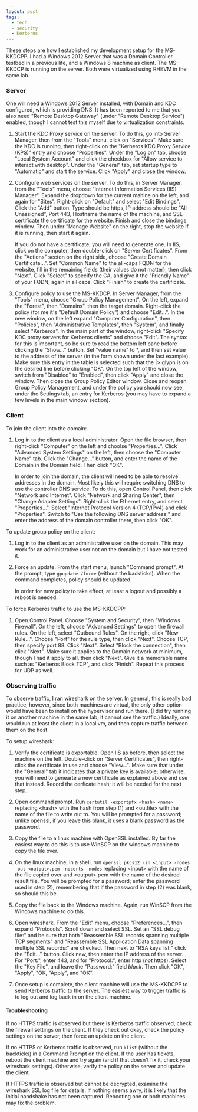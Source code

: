 ```yaml
---
layout: post
tags:
  - tech
  - security
  - Kerberos
---
```


These steps are how I established my development setup for the MS-KKDCPP.  I
had a Windows 2012 Server that was a Domain Controller testbed in a previous
life, and a Windows 8 machine as client.  The MS-KKDCP is running on the
server.  Both were virtualized using RHEVM in the same lab.

### Server ###

One will need a Windows 2012 Server installed, with Domain and KDC configured,
which is providing DNS.  It has been reported to me that you also need "Remote
Desktop Gateway" (under "Remote Desktop Service") enabled, though I cannot
test this myself due to virtualization constraints.

1. Start the KDC Proxy service on the server.  To do this, go into Server
   Manager, then from the "Tools" menu, click on "Services".  Make sure the
   KDC is running, then right-click on the "Kerberos KDC Proxy Service (KPS)"
   entry and choose "Properties". Under the "Log on" tab, choose "Local System
   Account" and click the checkbox for "Allow service to interact with
   desktop".  Under the "General" tab, set startup type to "Automatic" and
   start the service. Click "Apply" and close the window.

1. Configure web services on the server.  To do this, in Server Manager, from
   the "Tools" menu, choose "Internet Information Services (IIS) Manager".
   Expand the dropdown for the current mahine on the left, and again for
   "Sites".  Right-click on "Default" and select "Edit Bindings".  Click the
   "Add" button.  Type should be https, IP address should be "All Unassigned",
   Port 443, Hostname the name of the machine, and SSL certificate the
   certificate for the website.  Finish and close the bindings window.  Then
   under "Manage Website" on the right, stop the website if it is running,
   then start it again.

   If you do not have a certificate, you will need to generate one.  In IIS,
   click on the computer, then double-click on "Server Certificates".  From
   the "Actions" secton on the right side, choose "Create Domain
   Certificate...".  Set "Common Name" to the all-caps FQDN for the website,
   fill in the remaining fields (their values do not matter), then click
   "Next". Click "Select" to specify the CA, and give it the "Friendly Name"
   of your FQDN, again in all caps.  Click "Finish" to create the certificate.

1. Configure policy to use the MS-KKDCP.  In Server Manager, from the "Tools"
   menu, choose "Group Policy Management".  On the left, expand the "Forest",
   then "Domains", then the target domain.  Right-click the policy (for me
   it's "Default Domain Policy") and choose "Edit...".  In the new window, on
   the left expand "Computer Configuration", then "Policies", then
   "Administrative Templates", then "System", and finally select "Kerberos".
   In the main part of the window, right-click "Specify KDC proxy servers for
   Kerberos clients" and choose "Edit".  The syntax for this is important, so
   be sure to read the bottom left pane before clicking the "Show..."  button.
   Set "value name" to *, and then set value to the address of the server (in
   the form shown under the last example). Make sure this entry in the table
   is selected such that the |> glyph is on the desired line before clicking
   "OK".  On the top left of the window, switch from "Disabled" to "Enabled",
   then click "Apply" and close the window.  Then close the Group Policy
   Editor window.  Close and reopen Group Policy Management, and under the
   policy you should now see, under the Settings tab, an entry for Kerberos
   (you may have to expand a few levels in the main window section).

### Client ###

To join the client into the domain:

1. Log in to the client as a local administrator.  Open the file browser, then
   right-click "Computer" on the left and choolse "Properties...".  Click
   "Advanced System Settings" on the left, then choose the "Computer Name"
   tab.  Click the "Change..."  button, and enter the name of the Domain in
   the Domain field. Then click "OK".

   In order to join the domain, the client will need to be able to resolve
   addresses in the domain.  Most likely this will require switching DNS to
   use the controller DNS service.  To do this, open Control Panel, then click
   "Network and Internet". Click "Network and Sharing Center", then "Change
   Adapter Settings".  Right-click the Ethernet entry, and select
   "Properties...".  Select "Internet Protocol Version 4 (TCP/IPv4) and click
   "Properties".  Switch to "Use the following DNS server address:" and enter
   the address of the domain controller there, then click "OK".

To update group policy on the client:

1. Log in to the client as an administrative user on the domain.  This may
   work for an administrative user not on the domain but I have not tested it.

1. Force an update.  From the start menu, launch "Command prompt".  At the
   prompt, type `gpupdate /force` (without the backticks).  When the command
   completes, policy should be updated.

   In order for new policy to take effect, at least a logout and possibly a
   reboot is needed.

To force Kerberos traffic to use the MS-KKDCPP:

1. Open Control Panel.  Choose "System and Security", then "Windows Firewall".
   On the left, choose "Advanced Settings" to open the firewall rules.  On the
   left, select "Outbound Rules". On the right, click "New Rule...".  Choose
   "Port" for the rule type, then click "Next".  Choose TCP, then specify
   port 88.  Click "Next".  Select "Block the connection", then click "Next".
   Make sure it applies to the Domain network at minimum, though I had it
   apply to all, then click "Next".  Give it a memorable name such as
   "Kerberos Block TCP", and click "Finish".  Repeat this process for UDP as
   well.

### Observing traffic ###

To observe traffic, I ran wireshark on the server.  In general, this is really
bad practice; however, since both machines are virtual, the only other option
would have been to install on the hypervisor and run there.  (I did try
running it on another machine in the same lab; it cannot see the traffic.)
Ideally, one would run at least the client in a local vm, and then capture
traffic between them on the host.

To setup wireshark:

1. Verify the certificate is exportable.  Open IIS as before, then select the
   machine on the left.  Double-click on "Server Certificates", then
   right-click the certificate in use and choose "View...".  Make sure that
   under the "General" tab it indicates that a private key is available;
   otherwise, you will need to genearte a new certificate as explained above
   and use that instead.  Record the cerficate hash; it will be needed for the
   next step.

1. Open command prompt.  Run `certutil -exportpfx <hash> <name>` replacing
   &lt;hash&gt; with the hash from step (1) and &lt;outfile&gt; with the name
   of the file to write out to.  You will be prompted for a password; unlike
   openssl, if you leave this blank, it uses a blank password as the password.

1. Copy the file to a linux machine with OpenSSL installed. By far the easiest
   way to do this is to use WinSCP on the windows machine to copy the file
   over.

1. On the linux machine, in a shell, run `openssl pkcs12 -in <input> -nodes
   -out <output>.pem -nocerts -nodes` replacing &lt;input&gt; with the name of
   the file copied over and &lt;output&gt;.pem with the name of the desired
   result file.  You will be prompted for a password; enter the password used
   in step (2), remembering that if the password in step (2) was blank, so
   should this be.

5. Copy the file back to the Windows machine.  Again, run WinSCP from the
   Windows machine to do this.

6. Open wireshark.  From the "Edit" menu, choose "Preferences...", then expand
    "Protocols".  Scroll down and select SSL. Set an "SSL debug file:" and be
    sure that both "Reassemble SSL records spanning multiple TCP segments" and
    "Reassemble SSL Application Data spanning multiple SSL records:" are
    checked.  Then next to "RSA keys list:" click the "Edit..." button.  Click
    new, then enter the IP address of the server.  For "Port:", enter 443, and
    for "Protocol:", enter http (*not* https).  Select the "Key File", and
    leave the "Password:" field *blank*.  Then click "OK", "Apply", "OK,
    "Apply", and "OK".

7.  Once setup is complete, the client machine will use the MS-KKDCPP to send
    Kerberos traffic to the server.  The easiest way to trigger traffic is to
    log out and log back in on the client machine.

#### Troubleshooting ####

If no HTTPS traffic is observed but there is Kerberos traffic observed, check
the firewall settings on the client.  If they check out okay, check the policy
settings on the server, then force an update on the client.

If no HTTPS or Kerberos traffic is observed, run `klist` (without the
backticks) in a Command Prompt on the client.  If the user has tickets, reboot
the client machine and try again (and if that doesn't fix it, check your
wireshark settings).  Otherwise, verify the policy on the server and update
the client.

If HTTPS traffic is observed but cannot be decrypted, examine the wireshark
SSL log file for details.  If nothing seems awry, it is likely that the
initial handshake has not been captured. Rebooting one or both machines may
fix the problem.
